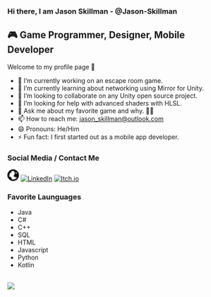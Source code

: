 ### Hi there, I am Jason Skillman - @Jason-Skillman
## 🎮 Game Programmer, Designer, Mobile Developer

Welcome to my profile page 👏

- 🔭 I’m currently working on an escape room game.
- 🌱 I’m currently learning about networking using Mirror for Unity.
- 👯 I’m looking to collaborate on any Unity open source project.
- 🤔 I’m looking for help with advanced shaders with HLSL.
- 💬 Ask me about my favorite game and why. 🌌🚀
- 📫 How to reach me: jason_skillman@outlook.com
- 😄 Pronouns: He/Him
- ⚡ Fun fact: I first started out as a mobile app developer.

### Social Media / Contact Me
[<img aligh="left" alt="MyWebsite" width="26px" src="https://raw.githubusercontent.com/iconic/open-iconic/master/svg/globe.svg"/>][MyWebsite]
[<img aligh="left" alt="LinkedIn" width="26px" src="https://cdn.jsdelivr.net/npm/simple-icons@v3/icons/linkedin.svg"/>][LinkedIn]
[<img aligh="left" alt="Itch.io" width="26px" src="https://cdn.jsdelivr.net/npm/simple-icons@3.4.0/icons/itch-dot-io.svg"/>][Itch.io]

### Favorite Launguages
- Java
- C#
- C++
- SQL
- HTML
- Javascript
- Python
- Kotlin

<!--
[<img aligh="left" alt="Java" width="26px" src="https://cdn.jsdelivr.net/npm/simple-icons@3.12.1/icons/java.svg"/>][MyWebsite]
[<img aligh="left" alt="C#" width="26px" src="https://cdn.jsdelivr.net/npm/simple-icons@3.12.1/icons/csharp.svg"/>][MyWebsite]
[<img aligh="left" alt="C++" width="26px" src="https://cdn.jsdelivr.net/npm/simple-icons@3.12.1/icons/cplusplus.svg"/>][MyWebsite]
[<img aligh="left" alt="SQL" width="26px" src="https://raw.githubusercontent.com/github/explore/80688e429a7d4ef2fca1e82350fe8e3517d3494d/topics/sql/sql.png"/>][MyWebsite]
[<img aligh="left" alt="HTML" width="26px" src="https://raw.githubusercontent.com/github/explore/80688e429a7d4ef2fca1e82350fe8e3517d3494d/topics/html/html.png"/>][MyWebsite]
[<img aligh="left" alt="Javascript" width="26px" src="https://raw.githubusercontent.com/github/explore/80688e429a7d4ef2fca1e82350fe8e3517d3494d/topics/javascript/javascript.png" />][MyWebsite]
[<img aligh="left" alt="Python" width="26px" src="https://cdn.jsdelivr.net/npm/simple-icons@3.12.1/icons/python.svg"/>][MyWebsite]
[<img aligh="left" alt="Kotlin" width="26px" src="https://cdn.jsdelivr.net/npm/simple-icons@3.12.1/icons/kotlin.svg"/>][MyWebsite]
-->

<br>
<img src="https://github-readme-stats.vercel.app/api?username=Jason-Skillman&&show_icons=true&title_color=ffffff&icon_color=bb2acf&text_color=daf7dc&bg_color=151515">

<!-- Definitions -->
[MyWebsite]: https://jasonskillman.wixsite.com/website
[LinkedIn]: https://www.linkedin.com/in/jason-skillman/
[Itch.io]: https://jason_skillman.itch.io/
<!-- [GitLab]: https://gitlab.com/Jason-Skillman -->


<!--
**Jason-Skillman/Jason-Skillman** is a ✨ _special_ ✨ repository because its `README.md` (this file) appears on your GitHub profile.

Here are some ideas to get you started:

- 🔭 I’m currently working on ...
- 🌱 I’m currently learning ...
- 👯 I’m looking to collaborate on ...
- 🤔 I’m looking for help with ...
- 💬 Ask me about ...
- 📫 How to reach me: ...
- 😄 Pronouns: ...
- ⚡ Fun fact: ...
-->
